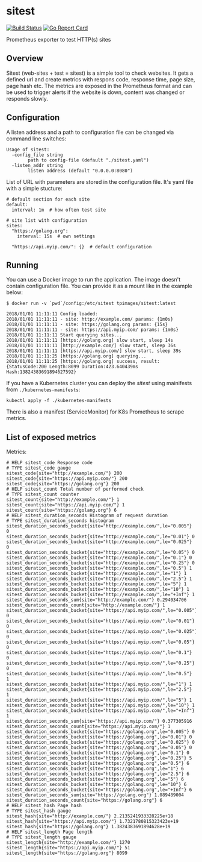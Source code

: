 # sitest

[![Build Status](https://travis-ci.org/tomplus/sitest.svg?branch=master)](https://travis-ci.org/tomplus/sitest)
[![Go Report Card](https://goreportcard.com/badge/github.com/tomplus/airly-exporter)](https://goreportcard.com/report/github.com/tomplus/sitest)

Prometheus exporter to test HTTP(s) sites

## Overview

Sitest (web-sites + test = sitest) is a simple tool to check websites. It gets a defined url and create metrics
with respons code, response time, page size, page hash etc. The metrics are exposed in the Prometheus format
and can be used to trigger alerts if the website is down, content was changed or responds slowly.

## Configuration

A listen address and a path to configuration file can be changed via command line switches:

```
Usage of sitest:
  -config_file string
        path to config-file (default "./sitest.yaml")
  -listen_addr string
        listen address (default "0.0.0.0:8080")
```

List of URL with parameters are stored in the configuration file. It's yaml file with a simple stucture:

```
# default section for each site
default:
  interval: 1m  # how often test site

# site list with configuration
sites:
  "https://golang.org":
    interval: 15s  # own settings

  "https://api.myip.com/": {}  # default configuration

```

## Running

You can use a Docker image to run the application.
The image doesn't contain configuration file. You can provide it
as a mount like in the example below:

```
$ docker run -v `pwd`/config:/etc/sitest tpimages/sitest:latest

2018/01/01 11:11:11 Config loaded:
2018/01/01 11:11:11 - site: http://example.com/ params: {1m0s}
2018/01/01 11:11:11 - site: https://golang.org params: {15s}
2018/01/01 11:11:11 - site: https://api.myip.com/ params: {1m0s}
2018/01/01 11:11:11 Start querying sites...
2018/01/01 11:11:11 [https://golang.org] slow start, sleep 14s
2018/01/01 11:11:11 [http://example.com/] slow start, sleep 36s
2018/01/01 11:11:11 [https://api.myip.com/] slow start, sleep 39s
2018/01/01 11:11:25 [https://golang.org] querying...
2018/01/01 11:11:25 [https://golang.org] success, result: {StatusCode:200 Length:8099 Duration:423.640439ms Hash:13824383691894627592}
```

If you have a Kubernetes cluster you can deploy the _sitest_ using mainifests from `./kubernetes-manifests`:

```
kubectl apply -f ./kubernetes-manifests
```

There is also a manifest (ServiceMonitor) for K8s Prometheus to scrape metrics.


## List of exposed metrics

Metrics:
```
# HELP sitest_code Response code
# TYPE sitest_code gauge
sitest_code{site="http://example.com/"} 200
sitest_code{site="https://api.myip.com/"} 200
sitest_code{site="https://golang.org"} 200
# HELP sitest_count Total number of performed check
# TYPE sitest_count counter
sitest_count{site="http://example.com/"} 1
sitest_count{site="https://api.myip.com/"} 1
sitest_count{site="https://golang.org"} 6
# HELP sitest_duration_seconds Histogram of request duration
# TYPE sitest_duration_seconds histogram
sitest_duration_seconds_bucket{site="http://example.com/",le="0.005"} 0
sitest_duration_seconds_bucket{site="http://example.com/",le="0.01"} 0
sitest_duration_seconds_bucket{site="http://example.com/",le="0.025"} 0
sitest_duration_seconds_bucket{site="http://example.com/",le="0.05"} 0
sitest_duration_seconds_bucket{site="http://example.com/",le="0.1"} 0
sitest_duration_seconds_bucket{site="http://example.com/",le="0.25"} 0
sitest_duration_seconds_bucket{site="http://example.com/",le="0.5"} 1
sitest_duration_seconds_bucket{site="http://example.com/",le="1"} 1
sitest_duration_seconds_bucket{site="http://example.com/",le="2.5"} 1
sitest_duration_seconds_bucket{site="http://example.com/",le="5"} 1
sitest_duration_seconds_bucket{site="http://example.com/",le="10"} 1
sitest_duration_seconds_bucket{site="http://example.com/",le="+Inf"} 1
sitest_duration_seconds_sum{site="http://example.com/"} 0.294034706
sitest_duration_seconds_count{site="http://example.com/"} 1
sitest_duration_seconds_bucket{site="https://api.myip.com/",le="0.005"} 0
sitest_duration_seconds_bucket{site="https://api.myip.com/",le="0.01"} 0
sitest_duration_seconds_bucket{site="https://api.myip.com/",le="0.025"} 0
sitest_duration_seconds_bucket{site="https://api.myip.com/",le="0.05"} 0
sitest_duration_seconds_bucket{site="https://api.myip.com/",le="0.1"} 0
sitest_duration_seconds_bucket{site="https://api.myip.com/",le="0.25"} 0
sitest_duration_seconds_bucket{site="https://api.myip.com/",le="0.5"} 1
sitest_duration_seconds_bucket{site="https://api.myip.com/",le="1"} 1
sitest_duration_seconds_bucket{site="https://api.myip.com/",le="2.5"} 1
sitest_duration_seconds_bucket{site="https://api.myip.com/",le="5"} 1
sitest_duration_seconds_bucket{site="https://api.myip.com/",le="10"} 1
sitest_duration_seconds_bucket{site="https://api.myip.com/",le="+Inf"} 1
sitest_duration_seconds_sum{site="https://api.myip.com/"} 0.377305916
sitest_duration_seconds_count{site="https://api.myip.com/"} 1
sitest_duration_seconds_bucket{site="https://golang.org",le="0.005"} 0
sitest_duration_seconds_bucket{site="https://golang.org",le="0.01"} 0
sitest_duration_seconds_bucket{site="https://golang.org",le="0.025"} 0
sitest_duration_seconds_bucket{site="https://golang.org",le="0.05"} 0
sitest_duration_seconds_bucket{site="https://golang.org",le="0.1"} 0
sitest_duration_seconds_bucket{site="https://golang.org",le="0.25"} 5
sitest_duration_seconds_bucket{site="https://golang.org",le="0.5"} 6
sitest_duration_seconds_bucket{site="https://golang.org",le="1"} 6
sitest_duration_seconds_bucket{site="https://golang.org",le="2.5"} 6
sitest_duration_seconds_bucket{site="https://golang.org",le="5"} 6
sitest_duration_seconds_bucket{site="https://golang.org",le="10"} 6
sitest_duration_seconds_bucket{site="https://golang.org",le="+Inf"} 6
sitest_duration_seconds_sum{site="https://golang.org"} 1.089489004
sitest_duration_seconds_count{site="https://golang.org"} 6
# HELP sitest_hash Page hash
# TYPE sitest_hash gauge
sitest_hash{site="http://example.com/"} 2.2135241933328225e+18
sitest_hash{site="https://api.myip.com/"} 1.7321780815323423e+19
sitest_hash{site="https://golang.org"} 1.3824383691894628e+19
# HELP sitest_length Page length
# TYPE sitest_length gauge
sitest_length{site="http://example.com/"} 1270
sitest_length{site="https://api.myip.com/"} 51
sitest_length{site="https://golang.org"} 8099
```
